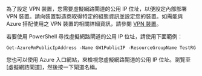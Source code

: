 
為了設定 VPN 裝置，您需要虛擬網路閘道的公用 IP 位址，以便設定內部部署 VPN 裝置。請向裝置製造商取得特定的組態資訊並設定您的裝置。如需能與 Azure 搭配使用之 VPN 裝置的相關詳細資訊，請參閱 [VPN 裝置](vpn-gateway-about-vpn-devices.md)。

若要使用 PowerShell 尋找虛擬網路閘道的公用 IP 位址，請使用下面範例：

	Get-AzureRmPublicIpAddress -Name GW1PublicIP -ResourceGroupName TestRG

您也可以使用 Azure 入口網站，來檢視您虛擬網路閘道的公用 IP 位址。瀏覽至 [虛擬網路閘道]，然後按一下閘道名稱。

<!---HONumber=AcomDC_0107_2016-->